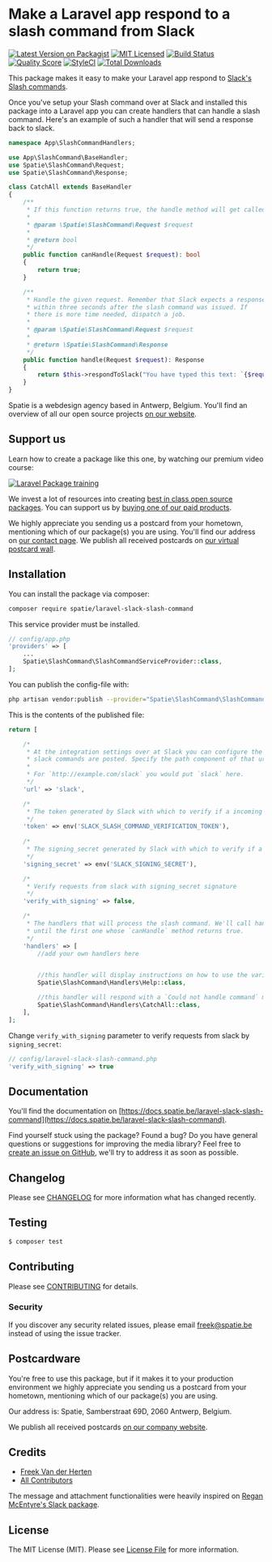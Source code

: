 # Make a Laravel app respond to a slash command from Slack

[![Latest Version on Packagist](https://img.shields.io/packagist/v/spatie/laravel-slack-slash-command.svg?style=flat-square)](https://packagist.org/packages/spatie/laravel-slack-slash-command)
[![MIT Licensed](https://img.shields.io/badge/license-MIT-brightgreen.svg?style=flat-square)](LICENSE.md)
[![Build Status](https://img.shields.io/travis/spatie/laravel-slack-slash-command/master.svg?style=flat-square)](https://travis-ci.org/spatie/laravel-slack-slash-command)
[![Quality Score](https://img.shields.io/scrutinizer/g/spatie/laravel-slack-slash-command.svg?style=flat-square)](https://scrutinizer-ci.com/g/spatie/laravel-slack-slash-command)
[![StyleCI](https://styleci.io/repos/62377978/shield?branch=master)](https://styleci.io/repos/62377978)
[![Total Downloads](https://img.shields.io/packagist/dt/spatie/laravel-slack-slash-command.svg?style=flat-square)](https://packagist.org/packages/spatie/laravel-slack-slash-command)

This package makes it easy to make your Laravel app respond to [Slack's Slash commands](https://api.slack.com/slash-commands). 

Once you've setup your Slash command over at Slack and installed this package into a Laravel app you can create handlers that can handle a slash command. Here's an example of such a handler that will send a response back to slack.

```php
namespace App\SlashCommandHandlers;

use App\SlashCommand\BaseHandler;
use Spatie\SlashCommand\Request;
use Spatie\SlashCommand\Response;

class CatchAll extends BaseHandler
{
    /**
     * If this function returns true, the handle method will get called.
     *
     * @param \Spatie\SlashCommand\Request $request
     *
     * @return bool
     */
    public function canHandle(Request $request): bool
    {
        return true;
    }

    /**
     * Handle the given request. Remember that Slack expects a response
     * within three seconds after the slash command was issued. If
     * there is more time needed, dispatch a job.
     * 
     * @param \Spatie\SlashCommand\Request $request
     * 
     * @return \Spatie\SlashCommand\Response
     */
    public function handle(Request $request): Response
    {
        return $this->respondToSlack("You have typed this text: `{$request->text}`");
    }
}
```

Spatie is a webdesign agency based in Antwerp, Belgium. You'll find an overview of all our open source projects [on our website](https://spatie.be/opensource).

## Support us

Learn how to create a package like this one, by watching our premium video course:

[![Laravel Package training](https://spatie.be/github/package-training.jpg)](https://laravelpackage.training)

We invest a lot of resources into creating [best in class open source packages](https://spatie.be/open-source). You can support us by [buying one of our paid products](https://spatie.be/open-source/support-us).

We highly appreciate you sending us a postcard from your hometown, mentioning which of our package(s) you are using. You'll find our address on [our contact page](https://spatie.be/about-us). We publish all received postcards on [our virtual postcard wall](https://spatie.be/open-source/postcards).

## Installation

You can install the package via composer:

``` bash
composer require spatie/laravel-slack-slash-command
```

This service provider must be installed.

```php
// config/app.php
'providers' => [
    ...
    Spatie\SlashCommand\SlashCommandServiceProvider::class,
];
```

You can publish the config-file with:

```bash
php artisan vendor:publish --provider="Spatie\SlashCommand\SlashCommandServiceProvider"
```

This is the contents of the published file:

```php
return [

    /*
     * At the integration settings over at Slack you can configure the url to which the 
     * slack commands are posted. Specify the path component of that url here. 
     * 
     * For `http://example.com/slack` you would put `slack` here.
     */
    'url' => 'slack',

    /*
     * The token generated by Slack with which to verify if a incoming slash command request is valid.
     */
    'token' => env('SLACK_SLASH_COMMAND_VERIFICATION_TOKEN'),
    
    /*
     * The signing_secret generated by Slack with which to verify if a incoming slash command request is valid.
     */
    'signing_secret' => env('SLACK_SIGNING_SECRET'),

    /*
     * Verify requests from slack with signing_secret signature
     */
    'verify_with_signing' => false,

    /*
     * The handlers that will process the slash command. We'll call handlers from top to bottom
     * until the first one whose `canHandle` method returns true.
     */
    'handlers' => [
        //add your own handlers here


        //this handler will display instructions on how to use the various commands.
        Spatie\SlashCommand\Handlers\Help::class,

        //this handler will respond with a `Could not handle command` message.
        Spatie\SlashCommand\Handlers\CatchAll::class,
    ],
];

```
Change `verify_with_signing` parameter to verify requests from slack by `signing_secret`:
```php
// config/laravel-slack-slash-command.php
'verify_with_signing' => true
```

## Documentation
You'll find the documentation on [https://docs.spatie.be/laravel-slack-slash-command](https://docs.spatie.be/laravel-slack-slash-command).

Find yourself stuck using the package? Found a bug? Do you have general questions or suggestions for improving the media library? Feel free to [create an issue on GitHub](https://github.com/spatie/laravel-slack-slash-command/issues), we'll try to address it as soon as possible.

## Changelog

Please see [CHANGELOG](CHANGELOG.md) for more information what has changed recently.

## Testing

``` bash
$ composer test
```

## Contributing

Please see [CONTRIBUTING](CONTRIBUTING.md) for details.

### Security

If you discover any security related issues, please email freek@spatie.be instead of using the issue tracker.

## Postcardware

You're free to use this package, but if it makes it to your production environment we highly appreciate you sending us a postcard from your hometown, mentioning which of our package(s) you are using.

Our address is: Spatie, Samberstraat 69D, 2060 Antwerp, Belgium.

We publish all received postcards [on our company website](https://spatie.be/en/opensource/postcards).

## Credits

- [Freek Van der Herten](https://github.com/freekmurze)
- [All Contributors](../../contributors)

The message and attachment functionalities were heavily inspired on [Regan McEntyre's Slack package](https://github.com/maknz/slack).

## License

The MIT License (MIT). Please see [License File](LICENSE.md) for more information.
